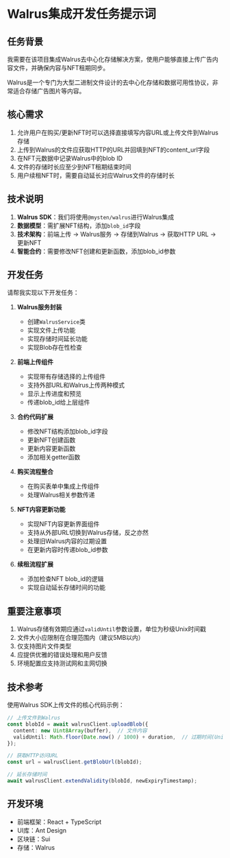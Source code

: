 # Walrus集成开发任务提示词

## 任务背景

我需要在该项目集成Walrus去中心化存储解决方案，使用户能够直接上传广告内容文件，并确保内容与NFT租期同步。

Walrus是一个专门为大型二进制文件设计的去中心化存储和数据可用性协议，非常适合存储广告图片等内容。

## 核心需求

1. 允许用户在购买/更新NFT时可以选择直接填写内容URL或上传文件到Walrus存储
2. 上传到Walrus的文件应获取HTTP的URL并回填到NFT的content_url字段
3. 在NFT元数据中记录Walrus中的blob ID
4. 文件的存储时长应至少到NFT租期结束时间
5. 用户续租NFT时，需要自动延长对应Walrus文件的存储时长

## 技术说明

1. **Walrus SDK**：我们将使用`@mysten/walrus`进行Walrus集成
2. **数据模型**：需扩展NFT结构，添加`blob_id`字段
3. **技术架构**：前端上传 -> Walrus服务 -> 存储到Walrus -> 获取HTTP URL -> 更新NFT
4. **智能合约**：需要修改NFT创建和更新函数，添加blob_id参数

## 开发任务

请帮我实现以下开发任务：

1. **Walrus服务封装**
   - 创建`WalrusService`类
   - 实现文件上传功能
   - 实现存储时间延长功能
   - 实现Blob存在性检查

2. **前端上传组件**
   - 实现带有存储选择的上传组件
   - 支持外部URL和Walrus上传两种模式
   - 显示上传进度和预览
   - 传递blob_id给上层组件

3. **合约代码扩展**
   - 修改NFT结构添加blob_id字段
   - 更新NFT创建函数
   - 更新内容更新函数
   - 添加相关getter函数

4. **购买流程整合**
   - 在购买表单中集成上传组件
   - 处理Walrus相关参数传递

5. **NFT内容更新功能**
   - 实现NFT内容更新界面组件
   - 支持从外部URL切换到Walrus存储，反之亦然
   - 处理旧Walrus内容的过期设置
   - 在更新内容时传递blob_id参数

6. **续租流程扩展**
   - 添加检查NFT blob_id的逻辑
   - 实现自动延长存储时间的功能

## 重要注意事项

1. Walrus存储有效期应通过`validUntil`参数设置，单位为秒级Unix时间戳
2. 文件大小应限制在合理范围内（建议5MB以内）
3. 仅支持图片文件类型
4. 应提供优雅的错误处理和用户反馈
5. 环境配置应支持测试网和主网切换

## 技术参考

使用Walrus SDK上传文件的核心代码示例：

```typescript
// 上传文件到Walrus
const blobId = await walrusClient.uploadBlob({
  content: new Uint8Array(buffer),  // 文件内容
  validUntil: Math.floor(Date.now() / 1000) + duration,  // 过期时间(Unix时间戳)
});

// 获取HTTP访问URL
const url = walrusClient.getBlobUrl(blobId);

// 延长存储时间
await walrusClient.extendValidity(blobId, newExpiryTimestamp);
```

## 开发环境

- 前端框架：React + TypeScript
- UI库：Ant Design
- 区块链：Sui
- 存储：Walrus
 